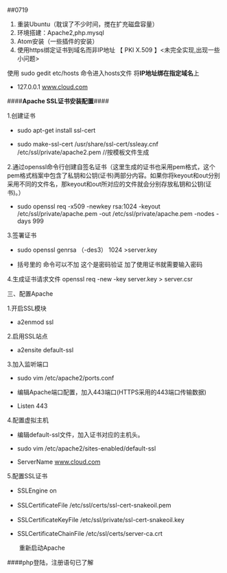 ##0719


1. 重装Ubuntu（耽误了不少时间，搅在扩充磁盘容量）
2. 环境搭建：Apache2,php.mysql
3. Atom安装（一些插件的安装）
4. 使用https绑定证书到域名而非IP地址 【 PKI X.509 】<未完全实现,出现一些小问题>


 
使用 sudo gedit etc/hosts 命令进入hosts文件 将**IP地址绑在指定域名**上

- 127.0.0.1  www.cloud.com

####**Apache SSL证书安装配置**####


1.创建证书



- sudo apt-get install ssl-cert　


- sudo make-ssl-cert /usr/share/ssl-cert/ssleay.cnf /etc/ssl/private/apache2.pem  //按模板文件生成

2.通过openssl命令行创建自签名证书（这里生成的证书也采用pem格式，这个pem格式档案中包含了私钥和公钥(证书)两部分内容。如果你将keyout和out分别采用不同的文件名，那keyout和out所对应的文件就会分别存放私钥和公钥(证书)。）




- sudo openssl req -x509 -newkey rsa:1024 -keyout /etc/ssl/private/apache.pem -out /etc/ssl/private/apache.pem -nodes -days 999

3.签署证书


- sudo  openssl genrsa （-des3） 1024 >server.key 


- 括号里的 命令可以不加  这个是密码验证 加了使用证书就需要输入密码



4.生成证书请求文件
openssl req -new -key server.key > server.csr

 三、配置Apache
　　

1.开启SSL模块  


- a2enmod ssl

2.启用SSL站点  


- a2ensite default-ssl

3.加入监听端口
　　

- sudo vim /etc/apache2/ports.conf
    

- 编辑Apache端口配置，加入443端口(HTTPS采用的443端口传输数据)
　　


- Listen 443

4.配置虚拟主机
　　

- 编辑default-ssl文件，加入证书对应的主机头。
　　

- sudo vim /etc/apache2/sites-enabled/default-ssl
    

- ServerName www.cloud.com

5.配置SSL证书
    



- SSLEngine on
　　

- SSLCertificateFile    /etc/ssl/certs/ssl-cert-snakeoil.pem
　　

- SSLCertificateKeyFile /etc/ssl/private/ssl-cert-snakeoil.key
　　

- SSLCertificateChainFile /etc/ssl/certs/server-ca.crt

　　重新启动Apache

 
####php登陆，注册语句已了解





